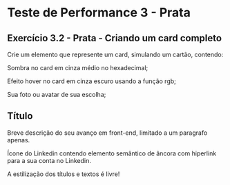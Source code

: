 # Teste de Performance 3 - Prata

## Exercício 3.2 - Prata - Criando um card completo

Crie um elemento que represente um card, simulando um cartão, contendo:

Sombra no card em cinza médio no hexadecimal;

Efeito hover no card em cinza escuro usando a função rgb;

Sua foto ou avatar de sua escolha;

## Título

Breve descrição do seu avanço em front-end, limitado a um paragrafo apenas.

Ícone do Linkedin contendo elemento semântico de âncora com hiperlink para a sua conta no Linkedin.

A estilização dos títulos e textos é livre!
